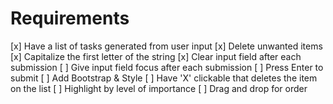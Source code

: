 # Requirements

[x] Have a list of tasks generated from user input
[x] Delete unwanted items
[x] Capitalize the first letter of the string
[x] Clear input field after each submission
[ ] Give input field focus after each submission
[ ] Press Enter to submit
[ ] Add Bootstrap & Style
[ ] Have 'X' clickable that deletes the item on the list
[ ] Highlight by level of importance
[ ] Drag and drop for order
